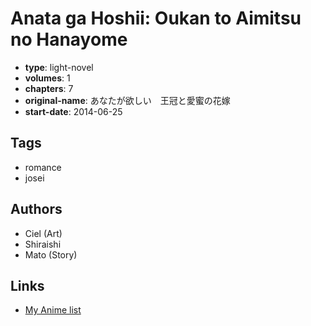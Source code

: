 # Anata ga Hoshii: Oukan to Aimitsu no Hanayome

-   **type**: light-novel
-   **volumes**: 1
-   **chapters**: 7
-   **original-name**: あなたが欲しい　王冠と愛蜜の花嫁
-   **start-date**: 2014-06-25

## Tags

-   romance
-   josei

## Authors

-   Ciel (Art)
-   Shiraishi
-   Mato (Story)

## Links

-   [My Anime list](https://myanimelist.net/manga/105195/Anata_ga_Hoshii__Oukan_to_Aimitsu_no_Hanayome)
